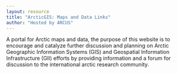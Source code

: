 ```yaml
---
layout: resource
title: "ArcticGIS: Maps and Data Links"
author: "Hosted by ARCUS"
---
```


A portal for Arctic maps and data, the purpose of this website is to encourage and catalyze further discussion and planning on Arctic Geographic Information Systems (GIS) and Geospatial Information Infrastructure (GII) efforts by providing information and a forum for discussion to the international arctic research community.
